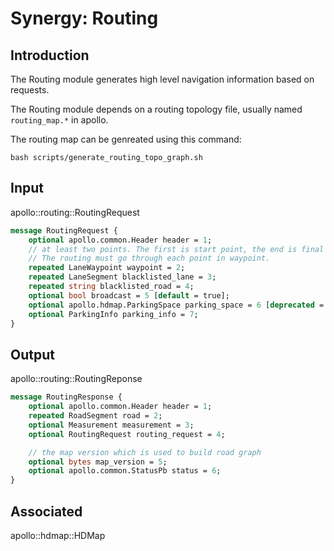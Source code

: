 # Synergy: Routing

## Introduction
  The Routing module generates high level navigation information based on requests.

  The Routing module depends on a routing topology file, usually named `routing_map.*` in apollo.

  The routing map can be genreated using this command:
  ```
  bash scripts/generate_routing_topo_graph.sh
  ```

## Input
apollo::routing::RoutingRequest
```protobuf
message RoutingRequest {
    optional apollo.common.Header header = 1;
    // at least two points. The first is start point, the end is final point.
    // The routing must go through each point in waypoint.
    repeated LaneWaypoint waypoint = 2;
    repeated LaneSegment blacklisted_lane = 3;
    repeated string blacklisted_road = 4;
    optional bool broadcast = 5 [default = true];
    optional apollo.hdmap.ParkingSpace parking_space = 6 [deprecated = true];
    optional ParkingInfo parking_info = 7;
}
```

## Output
apollo::routing::RoutingReponse
```protobuf
message RoutingResponse {
    optional apollo.common.Header header = 1;
    repeated RoadSegment road = 2;
    optional Measurement measurement = 3;
    optional RoutingRequest routing_request = 4;

    // the map version which is used to build road graph
    optional bytes map_version = 5;
    optional apollo.common.StatusPb status = 6;
}
```

## Associated 
apollo::hdmap::HDMap

